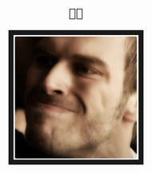 <h1 align="center"><code>🧒👋</code></h1>
<p align="center">
<a href="https://www.youtube.com/embed/ZaN-haaGXWs?start=28&fs=1
> " target="_blank"><img src="https://raw.githubusercontent.com/mxte/mxte/main/MANYA%C4%9EIM%20LAN.png"
alt="O FARATA SÖYLE BENİM MANYAK OLDUĞUMU UNUTMASIN" width="250" height="250" border="10" /></a>
  <p align="center">
  </p>
</p>
